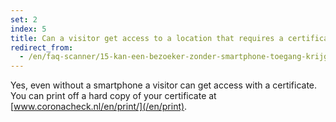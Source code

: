 ```yaml
---
set: 2
index: 5
title: Can a visitor get access to a location that requires a certificate if they don’t own a smartphone?
redirect_from: 
  - /en/faq-scanner/15-kan-een-bezoeker-zonder-smartphone-toegang-krijgen
---
```

Yes, even without a smartphone a visitor can get access with a certificate. You can print off a hard copy of your certificate at [www.coronacheck.nl/en/print/](/en/print).
